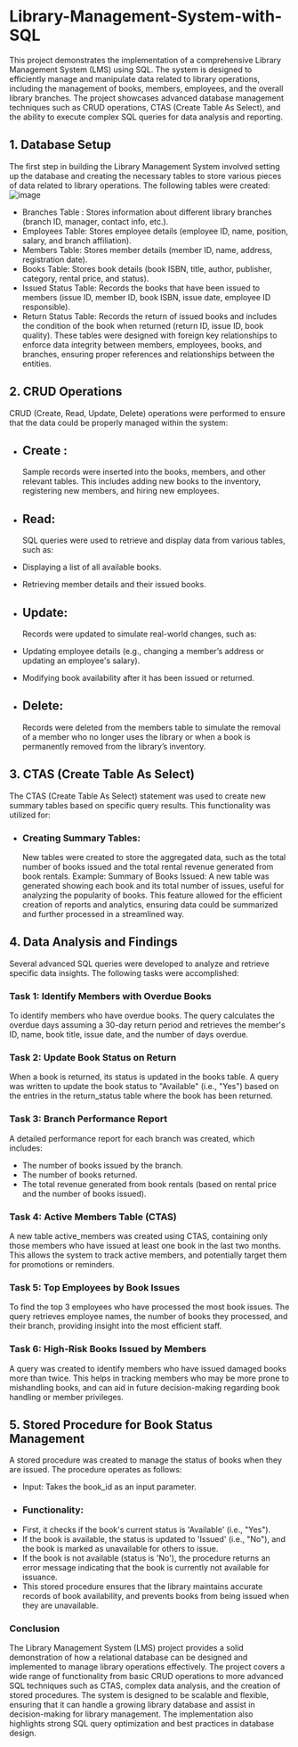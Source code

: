 # Library-Management-System-with-SQL
This project demonstrates the implementation of a comprehensive Library Management System (LMS) using SQL. The system is designed to efficiently manage and manipulate data related to library operations, including the management of books, members, employees, and the overall library branches. The project showcases advanced database management techniques such as CRUD operations, CTAS (Create Table As Select), and the ability to execute complex SQL queries for data analysis and reporting.

## 1. Database Setup
The first step in building the Library Management System involved setting up the database and creating the necessary tables to store various pieces of data related to library operations. The following tables were created:
  ![image](https://github.com/user-attachments/assets/b9327ebb-0e1e-4f03-9228-b831c3f5b479)

-  Branches Table : Stores information about different library branches (branch ID, manager, contact info, etc.).
-  Employees Table: Stores employee details (employee ID, name, position, salary, and branch affiliation).
-  Members Table: Stores member details (member ID, name, address, registration date).
-  Books Table: Stores book details (book ISBN, title, author, publisher, category, rental price, and status).
-  Issued Status Table: Records the books that have been issued to members (issue ID, member ID, book ISBN, issue date, employee ID responsible).
-  Return Status Table: Records the return of issued books and includes the condition of the book when returned (return ID, issue ID, book quality).
These tables were designed with foreign key relationships to enforce data integrity between members, employees, books, and branches, ensuring proper references and relationships between the entities.

## 2. CRUD Operations
  CRUD (Create, Read, Update, Delete) operations were performed to ensure that the data could be properly managed within the system:

- ## Create :
  Sample records were inserted into the books, members, and other relevant tables. This includes adding new books to the inventory, registering new members, and hiring new employees.

- ## Read:
  SQL queries were used to retrieve and display data from various tables, such as:
- Displaying a list of all available books.
- Retrieving member details and their issued books.

- ## Update:
  Records were updated to simulate real-world changes, such as:

- Updating employee details (e.g., changing a member’s address or updating an employee's salary).
- Modifying book availability after it has been issued or returned.
  
- ## Delete:
  Records were deleted from the members table to simulate the removal of a member who no longer uses the library or when a book is permanently removed from the library’s inventory.

## 3. CTAS (Create Table As Select)
The CTAS (Create Table As Select) statement was used to create new summary tables based on specific query results. This functionality was utilized for:

- ### Creating Summary Tables:
  New tables were created to store the aggregated data, such as the total number of books issued and the total rental revenue generated from book rentals.
  Example:
  Summary of Books Issued: A new table was generated showing each book and its total number of issues, useful for analyzing the popularity of books.
  This feature allowed for the efficient creation of reports and analytics, ensuring data could be summarized and further processed in a streamlined way.

## 4. Data Analysis and Findings
Several advanced SQL queries were developed to analyze and retrieve specific data insights. The following tasks were accomplished:

### Task 1: Identify Members with Overdue Books
To identify members who have overdue books. The query calculates the overdue days assuming a 30-day return period and retrieves the member's ID, name, book title, issue date, and the number of days overdue.

### Task 2: Update Book Status on Return
When a book is returned, its status is updated in the books table. A query was written to update the book status to "Available" (i.e., "Yes") based on the entries in the return_status table where the book has been returned.

### Task 3: Branch Performance Report
A detailed performance report for each branch was created, which includes:

- The number of books issued by the branch.
- The number of books returned.
- The total revenue generated from book rentals (based on rental price and the number of books issued).
### Task 4: Active Members Table (CTAS)
A new table active_members was created using CTAS, containing only those members who have issued at least one book in the last two months. This allows the system to track active members, and potentially target them for promotions or reminders.

### Task 5: Top Employees by Book Issues
To find the top 3 employees who have processed the most book issues. The query retrieves employee names, the number of books they processed, and their branch, providing insight into the most efficient staff.

### Task 6: High-Risk Books Issued by Members
A query was created to identify members who have issued damaged books more than twice. This helps in tracking members who may be more prone to mishandling books, and can aid in future decision-making regarding book handling or member privileges.

## 5. Stored Procedure for Book Status Management
A stored procedure was created to manage the status of books when they are issued. The procedure operates as follows:

- Input: Takes the book_id as an input parameter.
- ### Functionality:
- First, it checks if the book's current status is 'Available' (i.e., "Yes").
- If the book is available, the status is updated to 'Issued' (i.e., "No"), and the book is marked as unavailable for others to issue.
- If the book is not available (status is 'No'), the procedure returns an error message indicating that the book is currently not available for issuance.
- This stored procedure ensures that the library maintains accurate records of book availability, and prevents books from being issued when they are unavailable.

### Conclusion
The Library Management System (LMS) project provides a solid demonstration of how a relational database can be designed and implemented to manage library operations effectively. The project covers a wide range of functionality from basic CRUD operations to more advanced SQL techniques such as CTAS, complex data analysis, and the creation of stored procedures. The system is designed to be scalable and flexible, ensuring that it can handle a growing library database and assist in decision-making for library management. The implementation also highlights strong SQL query optimization and best practices in database design.

